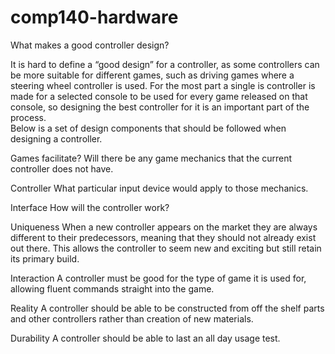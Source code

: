 # comp140-hardware
What makes a good controller design?

It is hard to define a “good design” for a controller, as some controllers can be more suitable for different games, such as driving games where a steering wheel controller is used. For the most part a single is controller is made for a selected console to be used for every game released on that console, so designing the best controller for it is an important part of the process.  
Below is a set of design components that should be followed when designing a controller.

Games facilitate?
Will there be any game mechanics that the current controller does not have.

Controller
What particular input device would apply to those mechanics.

Interface
How will the controller work?



Uniqueness
When a new controller appears on the market they are always different to their predecessors, meaning that they should not already exist out there. This allows the controller to seem new and exciting but still retain its primary build.

Interaction
A controller must be good for the type of game it is used for, allowing fluent commands straight into the game.

Reality
A controller should be able to be constructed from off the shelf parts and other controllers rather than creation of new materials.

Durability
A controller should be able to last an all day usage test.

